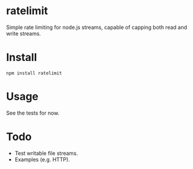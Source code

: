 # ratelimit

Simple rate limiting for node.js streams, capable of capping both read and write streams.

# Install

`npm install ratelimit`

# Usage

See the tests for now.

# Todo

- Test writable file streams.
- Examples (e.g. HTTP).
